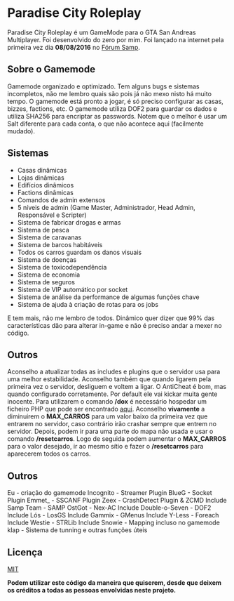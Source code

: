 # Paradise City Roleplay
Paradise City Roleplay é um GameMode para o GTA San Andreas Multiplayer. Foi desenvolvido do zero por mim. Foi lançado na internet pela primeira vez dia **08/08/2016** no [Fórum Samp](http://forum.sa-mp.com/showthread.php?p=3749526#post3749526).


## Sobre o Gamemode
Gamemode organizado e optimizado. Tem alguns bugs e sistemas incompletos, não me lembro quais são pois já não mexo nisto há muito tempo. O gamemode está pronto a jogar, é só preciso configurar as casas, bizzes, factions, etc. O gamemode utiliza DOF2 para guardar os dados e utiliza SHA256 para encriptar as passwords. Notem que o melhor é usar um Salt diferente para cada conta, o que não acontece aqui (facilmente mudado).

## Sistemas
* Casas dinâmicas
* Lojas dinâmicas
* Edifícios dinâmicos
* Factions dinâmicas
* Comandos de admin extensos
* 5 níveis de admin (Game Master, Administrador, Head Admin, Responsável e Scripter)
* Sistema de fabricar drogas e armas
* Sistema de pesca
* Sistema de caravanas
* Sistema de barcos habitáveis
* Todos os carros guardam os danos visuais
* Sistema de doenças
* Sistema de toxicodependência
* Sistema de economia
* Sistema de seguros
* Sistema de VIP automático por socket
* Sistema de análise da performance de algumas funções chave
* Sistema de ajuda à criação de rotas para os jobs
 
E tem mais, não me lembro de todos. Dinâmico quer dizer que 99% das características dão para alterar in-game e não é preciso andar a mexer no código.

## Outros
Aconselho a atualizar todas as includes e plugins que o servidor usa para uma melhor estabilidade. Aconselho também que quando ligarem pela primeira vez o servidor, desliguem e voltem a ligar. 
O AntiCheat é bom, mas quando configurado corretamente. Por default ele vai kickar muita gente inocente. 
Para utilizarem o comando **/dox** é necessário hospedar um ficheiro PHP que pode ser encontrado [aqui](http://forum.sa-mp.com/showthread.php?p=3713480).
Aconselho **vivamente** a diminuirem o **MAX_CARROS** para um valor baixo da primeira vez que entrarem no servidor, caso contrário irão crashar sempre que entrem no servidor. Depois, podem ir para uma parte do mapa não usada e usar o comando **/resetcarros**. Logo de seguida podem aumentar o **MAX_CARROS** para o valor desejado, ir ao mesmo sítio e fazer o **/resetcarros** para aparecerem todos os carros.

## Outros
Eu - criação do gamemode
Incognito - Streamer Plugin
BlueG - Socket Plugin
Emmet_ - SSCANF Plugin
Zeex - CrashDetect Plugin & ZCMD Include
Samp Team - SAMP
OstGot - Nex-AC Include
Double-o-Seven - DOF2 Include
Lós - LosGS Include
Gammix - GMenus Include
Y-Less - Foreach Include
Westie - STRLib Include
Snowie - Mapping incluso no gamemode
klap - Sistema de tunning e outras funções úteis

## Licença
[MIT](https://opensource.org/licenses/MIT)

**Podem utilizar este código da maneira que quiserem, desde que deixem os créditos a todas as pessoas envolvidas neste projeto.**

